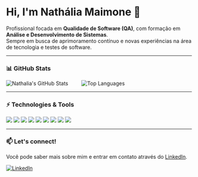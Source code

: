 # Hi, I'm Nathália Maimone 👋

Profissional focada em **Qualidade de Software (QA)**, com formação em **Análise e Desenvolvimento de Sistemas**.  
Sempre em busca de aprimoramento contínuo e novas experiências na área de tecnologia e testes de software.

---

### 📊 GitHub Stats


<p align="left">
  <img src="https://github-readme-stats.vercel.app/api?username=nathaliamaimone&show_icons=true&theme=radical" alt="Nathalia's GitHub Stats" />
  &emsp;&emsp;
  <img src="https://github-readme-stats.vercel.app/api/top-langs/?username=nathaliamaimone&layout=compact&theme=radical" alt="Top Languages" />
</p>

---

### ⚡ Technologies & Tools

<div align="left">
  <img src="https://img.shields.io/badge/Cypress-17202C?style=for-the-badge&logo=cypress&logoColor=white" />
  <img src="https://img.shields.io/badge/Playwright-45ba63?style=for-the-badge&logo=playwright&logoColor=white" />
  <img src="https://img.shields.io/badge/Postman-FF6C37?style=for-the-badge&logo=postman&logoColor=white" />
  <img src="https://img.shields.io/badge/K6-7D64FF?style=for-the-badge&logo=k6&logoColor=white" />
  <img src="https://img.shields.io/badge/CUCUMBER-23D96C?style=for-the-badge&logo=cucumber&logoColor=white" />
  <img src="https://img.shields.io/badge/JavaScript-F7DF1E?style=for-the-badge&logo=javascript&logoColor=black" />
  <img src="https://img.shields.io/badge/TypeScript-3178C6?style=for-the-badge&logo=typescript&logoColor=white" />
  <img src="https://img.shields.io/badge/API%20Testing-6DB33F?style=for-the-badge" />
  <img src="https://img.shields.io/badge/Web%20Testing-0064a5?style=for-the-badge" />
</div>

---

### 📫 Let's connect!

Você pode saber mais sobre mim e entrar em contato através do [LinkedIn](https://www.linkedin.com/in/nath%C3%A1lia-maimone-87a7861a6/).

[![LinkedIn](https://img.shields.io/badge/LinkedIn-Connect-blue?style=flat-square&logo=linkedin)](https://www.linkedin.com/in/nath%C3%A1lia-maimone-87a7861a6/)


